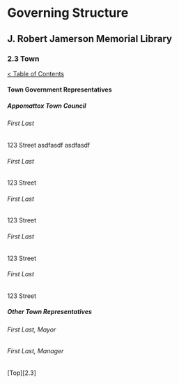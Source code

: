 [0]: ../README.md
[2.4]: town.md

# Governing Structure
## J. Robert Jamerson Memorial Library
### 2.3 Town
[< Table of Contents][0]

#### Town Government Representatives

##### Appomattox Town Council

###### First Last
123 Street
asdfasdf
asdfasdf

###### First Last
123 Street

###### First Last
123 Street

###### First Last
123 Street

###### First Last
123 Street

##### Other Town Representatives

###### First Last, Mayor

###### First Last, Manager

[Top][2.3]
